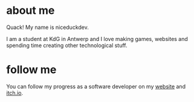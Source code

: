 # about me
Quack! My name is niceduckdev.

I am a student at KdG in Antwerp and I love making games, websites and spending time creating other technological stuff.

# follow me
You can follow my progress as a software developer on my [website](https://niceduck.dev) and [itch.io](https://niceduckdev.itch.io).
